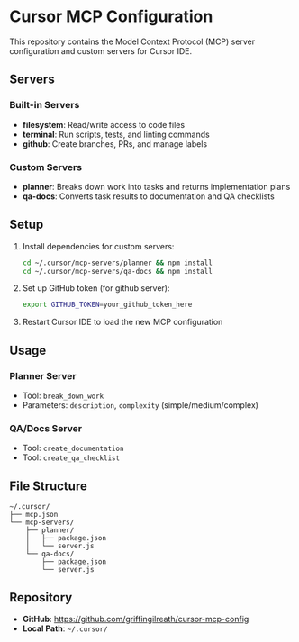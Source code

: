 # Cursor MCP Configuration

This repository contains the Model Context Protocol (MCP) server configuration and custom servers for Cursor IDE.

## Servers

### Built-in Servers
- **filesystem**: Read/write access to code files
- **terminal**: Run scripts, tests, and linting commands
- **github**: Create branches, PRs, and manage labels

### Custom Servers
- **planner**: Breaks down work into tasks and returns implementation plans
- **qa-docs**: Converts task results to documentation and QA checklists

## Setup

1. Install dependencies for custom servers:
   ```bash
   cd ~/.cursor/mcp-servers/planner && npm install
   cd ~/.cursor/mcp-servers/qa-docs && npm install
   ```

2. Set up GitHub token (for github server):
   ```bash
   export GITHUB_TOKEN=your_github_token_here
   ```

3. Restart Cursor IDE to load the new MCP configuration

## Usage

### Planner Server
- Tool: `break_down_work`
- Parameters: `description`, `complexity` (simple/medium/complex)

### QA/Docs Server
- Tool: `create_documentation`
- Tool: `create_qa_checklist`

## File Structure
```
~/.cursor/
├── mcp.json
└── mcp-servers/
    ├── planner/
    │   ├── package.json
    │   └── server.js
    └── qa-docs/
        ├── package.json
        └── server.js
```

## Repository
- **GitHub**: https://github.com/griffingilreath/cursor-mcp-config
- **Local Path**: `~/.cursor/`
